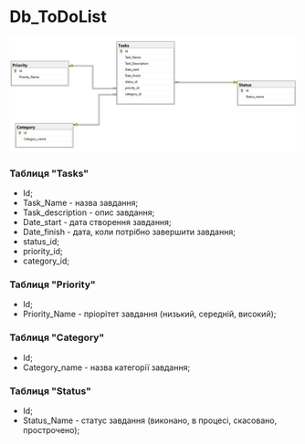 # Db_ToDoList

![Db_ToDoList](https://github.com/YaroslavMykhalchuk/Db_ToDoList/blob/main/Db_ToDoList.png)

### Таблиця "Tasks"
* Id;
* Task_Name - назва завдання;
* Task_description - опис завдання;
* Date_start - дата створення завдання;
* Date_finish - дата, коли потрібно завершити завдання;
* status_id;
* priority_id;
* category_id;
### Таблиця "Priority"
* Id;
* Priority_Name - пріорітет завдання (низький, середній, високий);
### Таблиця "Category"
* Id;
* Category_name - назва категорії завдання;
### Таблиця "Status"
* Id;
* Status_Name - статус завдання (виконано, в процесі, скасовано, прострочено);
